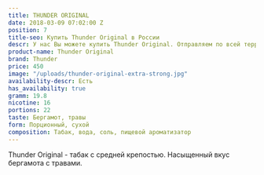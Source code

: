 ```yaml
---
title: THUNDER ORIGINAL
date: 2018-03-09 07:02:00 Z
position: 7
title-seo: Купить Thunder Original в России
descr: У нас Вы можете купить Thunder Original. Отправляем по всей территории России.
product-name: Thunder Original
brand: Thunder
price: 450
image: "/uploads/thunder-original-extra-strong.jpg"
availability-descr: Есть
has_availability: true
gramm: 19.8
nicotine: 16
portions: 22
taste: Бергамот, травы
form: Порционный, сухой
composition: Табак, вода, соль, пищевой ароматизатор
---
```


Thunder Original - табак с средней крепостью. Насыщенный вкус бергамота с травами.